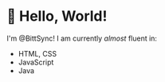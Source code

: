 # 👋 Hello, World!
I'm @BittSync! I am currently *almost* fluent in:
- HTML, CSS
- JavaScript
- Java
